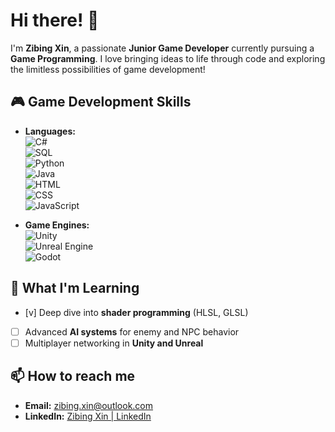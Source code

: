 
# Hi there! 👋

I'm **Zibing Xin**, a passionate **Junior Game Developer** currently pursuing a **Game Programming**. I love bringing ideas to life through code and exploring the limitless possibilities of game development!

## 🎮 Game Development Skills
- **Languages:**  
  ![C#](https://img.shields.io/badge/-C%23-green?style=flat&logo=csharp&logoColor=white)  
  ![SQL](https://img.shields.io/badge/-SQL-lightgrey?style=flat&logo=postgresql&logoColor=white)  
  ![Python](https://img.shields.io/badge/-Python-blue?style=flat&logo=python&logoColor=white)  
  ![Java](https://img.shields.io/badge/-Java-red?style=flat&logo=java&logoColor=white)  
  ![HTML](https://img.shields.io/badge/-HTML5-orange?style=flat&logo=html5&logoColor=white)  
  ![CSS](https://img.shields.io/badge/-CSS3-blue?style=flat&logo=css3&logoColor=white)  
  ![JavaScript](https://img.shields.io/badge/-JavaScript-yellow?style=flat&logo=javascript&logoColor=white)

- **Game Engines:**  
  ![Unity](https://img.shields.io/badge/-Unity-black?style=flat&logo=unity&logoColor=white)  
  ![Unreal Engine](https://img.shields.io/badge/-Unreal_Engine-blue?style=flat&logo=unrealengine&logoColor=white)  
  ![Godot](https://img.shields.io/badge/-Godot-darkblue?style=flat&logo=godotengine&logoColor=white)
<!--
- **Graphics Programming:**  
  ![OpenGL](https://img.shields.io/badge/-OpenGL-lightblue?style=flat&logo=opengl&logoColor=white)  
  ![DirectX](https://img.shields.io/badge/-DirectX-purple?style=flat&logo=directx&logoColor=white)  

- **Version Control:**  
  ![Git](https://img.shields.io/badge/-Git-black?style=flat&logo=git&logoColor=white)  
  ![GitHub](https://img.shields.io/badge/-GitHub-black?style=flat&logo=github&logoColor=white)
-->
## 🌱 What I'm Learning
- [v] Deep dive into **shader programming** (HLSL, GLSL)
- [ ] Advanced **AI systems** for enemy and NPC behavior
- [ ] Multiplayer networking in **Unity and Unreal**

<!--
## 📈 GitHub Stats
![Your GitHub Stats](https://github-readme-stats.vercel.app/api?username=ZibingXin&show_icons=true&theme=radical)

![Top Languages](https://github-readme-stats.vercel.app/api/top-langs/?username=ZibingXin&layout=compact&theme=radical)
-->

## 📫 How to reach me
- **Email:** [zibing.xin@outlook.com](mailto:zibing.xin@outlook.com)
- **LinkedIn:** [Zibing Xin | LinkedIn](https://www.linkedin.com/in/zibing-xin)

<!--
## 🕹️ Featured Projects
### [Game Project Name](https://github.com/yourusername/game-project-name)
**Description:** A brief overview of a game project you’re proud of, including gameplay mechanics or key features.  
**Tech Stack:** Unity, C#, Blender (for assets), etc.

### [Game Project Name](https://github.com/yourusername/game-project-name)
**Description:** Another game project with an exciting concept or unique feature.  
**Tech Stack:** Unreal Engine, C++, etc.

## 🎨 Fun Facts
- I love creating immersive gameplay experiences.
- Outside of coding, I enjoy playing [your favorite game genres] and learning about [game design, storytelling, etc.].
-->
